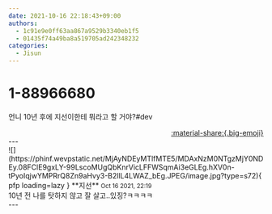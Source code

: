 ```yaml
---
date: 2021-10-16 22:18:43+09:00
authors:
  - 1c91e9e0ff63aa867a9529b3340eb1f5
  - 01435f74a49ba8a519705ad242348232
categories:
  - Jisun
---
```


# 1-88966680

<div class="post-container" markdown="1">
<div class="content-container md-sidebar__scrollwrap" markdown="1">

언니 10년 후에 지선이한테 뭐라고 할 거야?\#dev

</div>
</div>

<div style="text-align: right;" markdown="1">
<a href="https://weverse.io/fromis9/fanpost/1-88966680" style="text-align: right;">:material-share:{.big-emoji}</a>
</div>
---

<div class="comments-container md-sidebar__scrollwrap" markdown="1">
<div class="comment" markdown="1">
<div class='id-container' markdown="1">
![](https://phinf.wevpstatic.net/MjAyNDEyMTlfMTE5/MDAxNzM0NTgzMjY0NDEy.08FClE9gxLY-99LscoMUgQbKnrVicLFFWSqmAi3eGLEg.hXV0n-tPyoIqjwYMPRrQ8Zn9aHvy3-B2llL4LWAZ_bEg.JPEG/image.jpg?type=s72){ pfp loading=lazy }
**<span class="artist">지선</span>** <small>Oct 16 2021, 22:19</small><br>
</div>
<div class='comment-body' markdown="1">
10년 전 나를 탓하지 않고 잘 살고..있징?ㅋㅋㅋㅋ
</div>
</div>
</div>
---
